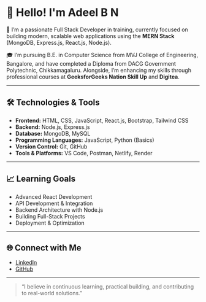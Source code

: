 # 👋 Hello! I'm Adeel B N

🚀 I’m a passionate Full Stack Developer in training, currently focused on building modern, scalable web applications using the **MERN Stack** (MongoDB, Express.js, React.js, Node.js).

🎓 I’m pursuing B.E. in Computer Science from MVJ College of Engineering, Bangalore, and have completed a Diploma from DACG Government Polytechnic, Chikkamagaluru. Alongside, I’m enhancing my skills through professional courses at **GeeksforGeeks Nation Skill Up** and **Digitea**.

---

## 🛠️ Technologies & Tools

- **Frontend:** HTML, CSS, JavaScript, React.js, Bootstrap, Tailwind CSS  
- **Backend:** Node.js, Express.js  
- **Database:** MongoDB, MySQL  
- **Programming Languages:** JavaScript, Python (Basics)  
- **Version Control:** Git, GitHub  
- **Tools & Platforms:** VS Code, Postman, Netlify, Render

---

## 📈 Learning Goals

- Advanced React Development  
- API Development & Integration  
- Backend Architecture with Node.js  
- Building Full-Stack Projects  
- Deployment & Optimization

---

## 🌐 Connect with Me

- [LinkedIn](https://www.linkedin.com/in/adeel-b-n-853334369)
- [GitHub](https://github.com/Adeelbn-devs)

---

> “I believe in continuous learning, practical building, and contributing to real-world solutions.”
